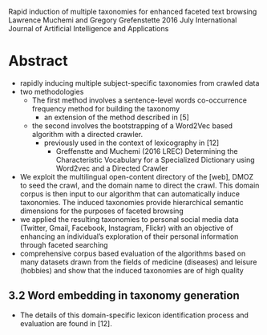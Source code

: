 Rapid induction of multiple taxonomies for enhanced faceted text browsing
Lawrence Muchemi and Gregory Grefenstette
2016 July International Journal of Artificial Intelligence and Applications

# Abstract

* rapidly inducing multiple subject-specific taxonomies from crawled data
* two methodologies
  * The first method involves a sentence-level words co-occurrence frequency
    method for building the taxonomy
    * an extension of the method described in [5]
  * the second involves the bootstrapping of a Word2Vec based algorithm with a
    directed crawler.
    * previously used in the context of lexicography in [12]
      * Greffenstte and Muchemi (2016 LREC)
        Determining the Characteristic Vocabulary for a Specialized Dictionary
          using Word2vec and a Directed Crawler
* We exploit the multilingual open-content directory of the [web], DMOZ to
  seed the crawl, and the domain name to direct the crawl. This domain
  corpus is then input to our algorithm that can automatically induce
  taxonomies.  The induced taxonomies provide hierarchical semantic
  dimensions for the purposes of faceted browsing
* we applied the resulting taxonomies to personal social media data
  (Twitter, Gmail, Facebook, Instagram, Flickr) with an objective of
  enhancing an individual’s exploration of their personal information
  through faceted searching
* comprehensive corpus based evaluation of the algorithms based on many
  datasets drawn from the fields of medicine (diseases) and leisure (hobbies)
  and show that the induced taxonomies are of high quality

## 3.2 Word embedding in taxonomy generation

* The details of this domain-specific lexicon identification process and
  evaluation are found in [12].
